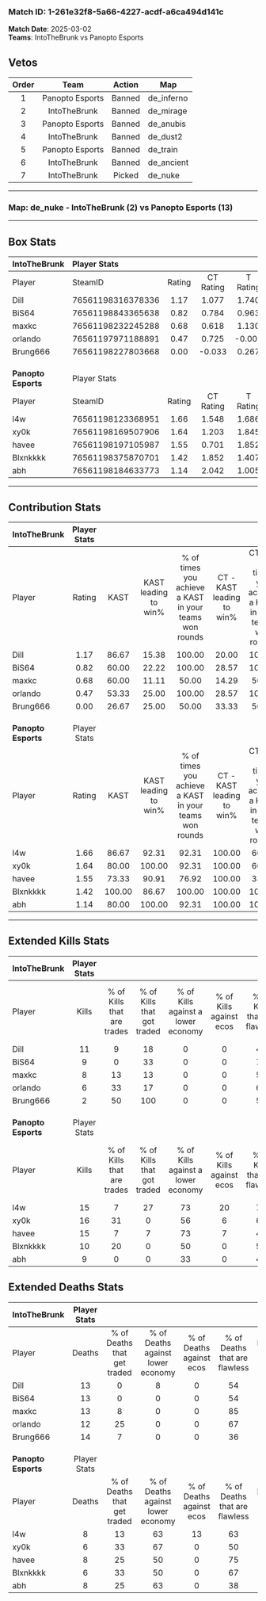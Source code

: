 ### Match ID: 1-261e32f8-5a66-4227-acdf-a6ca494d141c  
**Match Date**: 2025-03-02  
**Teams**: IntoTheBrunk vs Panopto Esports  

## Vetos  

| Order | Team | Action | Map |
| :---: | :--: | :----: | --- |
| 1 | Panopto Esports | Banned | de_inferno |
| 2 | IntoTheBrunk | Banned | de_mirage |
| 3 | Panopto Esports | Banned | de_anubis |
| 4 | IntoTheBrunk | Banned | de_dust2 |
| 5 | Panopto Esports | Banned | de_train |
| 6 | IntoTheBrunk | Banned | de_ancient |
| 7 | IntoTheBrunk | Picked | de_nuke |

---  

### **Map**: de_nuke - IntoTheBrunk (2) vs Panopto Esports (13)  
---  

## Box Stats  

| **IntoTheBrunk**    | Player Stats      |        |           |          |        |       |       |         |        |      |     |
| :- | :- | :-: | :-: | :-: | :-: | :-: | :-: | :-: | :-: | :-: | :-: |
| Player              | SteamID           | Rating | CT Rating | T Rating |  KAST  |  ADR  | Kills | Assists | Deaths | K/D  | HS% |
| Dill                | 76561198316378336 |  1.17  |   1.077   |  1.740   | 86.67  | 91.8  |  11   |    2    |   13   | 0.85 | 54  |
| BiS64               | 76561198843365638 |  0.82  |   0.784   |  0.963   | 60.00  | 74.1  |   9   |    4    |   13   | 0.69 | 22  |
| maxkc               | 76561198232245288 |  0.68  |   0.618   |  1.130   | 60.00  | 56.1  |   8   |    1    |   13   | 0.62 | 75  |
| orlando             | 76561197971188891 |  0.47  |   0.725   |  -0.005  | 53.33  | 31.7  |   6   |    0    |   12   | 0.50 | 50  |
| Brung666            | 76561198227803668 |  0.00  |  -0.033   |  0.267   | 26.67  | 34.7  |   2   |    1    |   14   | 0.14 |  0  |
|                     |                   |        |           |          |        |       |       |         |        |      |     |
|                     |                   |        |           |          |        |       |       |         |        |      |     |
|                     |                   |        |           |          |        |       |       |         |        |      |     |
| **Panopto Esports** | Player Stats      |        |           |          |        |       |       |         |        |      |     |
| Player              | SteamID           | Rating | CT Rating | T Rating |  KAST  |  ADR  | Kills | Assists | Deaths | K/D  | HS% |
| l4w                 | 76561198123368951 |  1.66  |   1.548   |  1.686   | 86.67  | 113.7 |  15   |    3    |   8    | 1.88 | 60  |
| xy0k                | 76561198169507906 |  1.64  |   1.203   |  1.845   | 80.00  | 86.5  |  16   |    2    |   6    | 2.67 | 62  |
| havee               | 76561198197105987 |  1.55  |   0.701   |  1.852   | 73.33  | 109.9 |  15   |    3    |   8    | 1.88 | 66  |
| Blxnkkkk            | 76561198375870701 |  1.42  |   1.852   |  1.407   | 100.00 | 72.1  |  10   |    6    |   6    | 1.67 | 70  |
| abh                 | 76561198184633773 |  1.14  |   2.042   |  1.005   | 80.00  | 71.5  |   9   |    5    |   8    | 1.13 | 77  |
---  

## Contribution Stats  

| **IntoTheBrunk**    | Player Stats |        |                      |                                                        |                           |                                                             |                          |                                                            |
| :- | :-: | :-: | :-: | :-: | :-: | :-: | :-: | :-: |
| Player              |    Rating    |  KAST  | KAST leading to win% | % of times you achieve a KAST in your teams won rounds | CT - KAST leading to win% | CT - % of times you achieve a KAST in your teams won rounds | T - KAST leading to win% | T - % of times you achieve a KAST in your teams won rounds |
| Dill                |     1.17     | 86.67  |        15.38         |                         100.00                         |           20.00           |                           100.00                            |           0.00           |                            0.00                            |
| BiS64               |     0.82     | 60.00  |        22.22         |                         100.00                         |           28.57           |                           100.00                            |           0.00           |                            0.00                            |
| maxkc               |     0.68     | 60.00  |        11.11         |                         50.00                          |           14.29           |                            50.00                            |           0.00           |                            0.00                            |
| orlando             |     0.47     | 53.33  |        25.00         |                         100.00                         |           28.57           |                           100.00                            |           0.00           |                            0.00                            |
| Brung666            |     0.00     | 26.67  |        25.00         |                         50.00                          |           33.33           |                            50.00                            |           0.00           |                            0.00                            |
|                     |              |        |                      |                                                        |                           |                                                             |                          |                                                            |
|                     |              |        |                      |                                                        |                           |                                                             |                          |                                                            |
|                     |              |        |                      |                                                        |                           |                                                             |                          |                                                            |
| **Panopto Esports** | Player Stats |        |                      |                                                        |                           |                                                             |                          |                                                            |
| Player              |    Rating    |  KAST  | KAST leading to win% | % of times you achieve a KAST in your teams won rounds | CT - KAST leading to win% | CT - % of times you achieve a KAST in your teams won rounds | T - KAST leading to win% | T - % of times you achieve a KAST in your teams won rounds |
| l4w                 |     1.66     | 86.67  |        92.31         |                         92.31                          |          100.00           |                            66.67                            |          90.91           |                           100.00                           |
| xy0k                |     1.64     | 80.00  |        100.00        |                         92.31                          |          100.00           |                            66.67                            |          100.00          |                           100.00                           |
| havee               |     1.55     | 73.33  |        90.91         |                         76.92                          |          100.00           |                            33.33                            |          90.00           |                           90.00                            |
| Blxnkkkk            |     1.42     | 100.00 |        86.67         |                         100.00                         |          100.00           |                           100.00                            |          83.33           |                           100.00                           |
| abh                 |     1.14     | 80.00  |        100.00        |                         92.31                          |          100.00           |                           100.00                            |          100.00          |                           90.00                            |
---  

## Extended Kills Stats  

| **IntoTheBrunk**    | Player Stats |                            |                            |                                    |                         |                              |                                 |                                       |                    |           |
| :- | :-: | :-: | :-: | :-: | :-: | :-: | :-: | :-: | :-: | :-: |
| Player              |    Kills     | % of Kills that are trades | % of Kills that got traded | % of Kills against a lower economy | % of Kills against ecos | % of Kills that are flawless | % of Kills that are close duels | % of Kills that are assisted by flash | Pistol Round Kills | AWP Kills |
| Dill                |      11      |             9              |             18             |                 0                  |            0            |              45              |                0                |                   0                   |         1          |     3     |
| BiS64               |      9       |             0              |             33             |                 0                  |            0            |              78              |                0                |                   0                   |         1          |     0     |
| maxkc               |      8       |             13             |             13             |                 0                  |            0            |              50              |               13                |                   0                   |         0          |     1     |
| orlando             |      6       |             33             |             17             |                 0                  |            0            |              67              |               17                |                   0                   |         0          |     0     |
| Brung666            |      2       |             50             |            100             |                 0                  |            0            |              50              |               50                |                   0                   |         0          |     0     |
|                     |              |                            |                            |                                    |                         |                              |                                 |                                       |                    |           |
|                     |              |                            |                            |                                    |                         |                              |                                 |                                       |                    |           |
|                     |              |                            |                            |                                    |                         |                              |                                 |                                       |                    |           |
| **Panopto Esports** | Player Stats |                            |                            |                                    |                         |                              |                                 |                                       |                    |           |
| Player              |    Kills     | % of Kills that are trades | % of Kills that got traded | % of Kills against a lower economy | % of Kills against ecos | % of Kills that are flawless | % of Kills that are close duels | % of Kills that are assisted by flash | Pistol Round Kills | AWP Kills |
| l4w                 |      15      |             7              |             27             |                 73                 |           20            |              73              |                7                |                   0                   |         0          |     1     |
| xy0k                |      16      |             31             |             0              |                 56                 |            6            |              69              |                0                |                   6                   |         3          |     3     |
| havee               |      15      |             7              |             7              |                 73                 |            7            |              40              |                0                |                   0                   |         0          |     1     |
| Blxnkkkk            |      10      |             20             |             0              |                 50                 |            0            |              50              |               20                |                   0                   |         0          |     1     |
| abh                 |      9       |             0              |             0              |                 33                 |            0            |              44              |                0                |                   0                   |         0          |     4     |
## Extended Deaths Stats  

| **IntoTheBrunk**    | Player Stats |                             |                                   |                          |                               |                            |                           |               |
| :- | :-: | :-: | :-: | :-: | :-: | :-: | :-: | :-: |
| Player              |    Deaths    | % of Deaths that get traded | % of Deaths against lower economy | % of Deaths against ecos | % of Deaths that are flawless | % of Deaths that are close | % of Deaths while blinded | Deaths to AWP |
| Dill                |      13      |              0              |                 8                 |            0             |              54               |             0              |             8             |       0       |
| BiS64               |      13      |              0              |                 0                 |            0             |              54               |             0              |             0             |       0       |
| maxkc               |      13      |              8              |                 0                 |            0             |              85               |             8              |             0             |       2       |
| orlando             |      12      |             25              |                 0                 |            0             |              67               |             0              |             0             |       1       |
| Brung666            |      14      |              7              |                 0                 |            0             |              36               |             14             |             0             |       0       |
|                     |              |                             |                                   |                          |                               |                            |                           |               |
|                     |              |                             |                                   |                          |                               |                            |                           |               |
|                     |              |                             |                                   |                          |                               |                            |                           |               |
| **Panopto Esports** | Player Stats |                             |                                   |                          |                               |                            |                           |               |
| Player              |    Deaths    | % of Deaths that get traded | % of Deaths against lower economy | % of Deaths against ecos | % of Deaths that are flawless | % of Deaths that are close | % of Deaths while blinded | Deaths to AWP |
| l4w                 |      8       |             13              |                63                 |            13            |              63               |             13             |             0             |       0       |
| xy0k                |      6       |             33              |                67                 |            0             |              50               |             0              |             0             |       0       |
| havee               |      8       |             25              |                50                 |            0             |              75               |             0              |             0             |       1       |
| Blxnkkkk            |      6       |             33              |                50                 |            0             |              67               |             0              |             0             |       1       |
| abh                 |      8       |             25              |                63                 |            0             |              38               |             25             |             0             |       0       |
